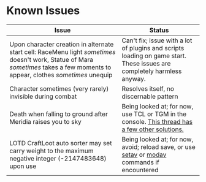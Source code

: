# Known Issues

| Issue | Status |
| ------------- | ------------- |
| Upon character creation in alternate start cell: RaceMenu light *sometimes* doesn't work, Statue of Mara *sometimes* takes a few moments to appear, clothes *sometimes* unequip | Can't fix; issue with a lot of plugins and scripts loading on game start. These issues are completely harmless anyway. |
| Character sometimes (very rarely) invisible during combat | Resolves itself, no discernable pattern |
| Death when falling to ground after Meridia raises you to sky | Being looked at; for now, use TCL or TGM in the console. [This thread has a few other solutions.](https://steamcommunity.com/app/72850/discussions/0/451848854984690733/) |
| LOTD CraftLoot auto sorter may set carry weight to the maximum negative integer (-2147483648) upon use | Being looked at; for now, avoid; reload save, or use [setav](https://skyrimcommands.com/command/setav) or [modav](https://skyrimcommands.com/command/modav) commands if encountered |